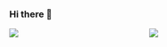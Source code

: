 ### Hi there 👋
<div style="display: flex;width:100%;justify-content: space-between;"> 
<img style="flex: 1;"  src="https://github-readme-stats.vercel.app/api?username=Richard-Choooou&show_icons=true&hide=contribs&count_private=true&include_all_commits=true" />
<img style="flex: 1;"  src="https://github-readme-stats.vercel.app/api/top-langs/?username=Richard-Choooou&layout=compact" />
</div>
<!--
**Richard-Choooou/Richard-Choooou** is a ✨ _special_ ✨ repository because its `README.md` (this file) appears on your GitHub profile.

Here are some ideas to get you started:

- 🔭 I’m currently working on ...
- 🌱 I’m currently learning ...
- 👯 I’m looking to collaborate on ...
- 🤔 I’m looking for help with ...
- 💬 Ask me about ...
- 📫 How to reach me: ...
- 😄 Pronouns: ...
- ⚡ Fun fact: ...
-->

